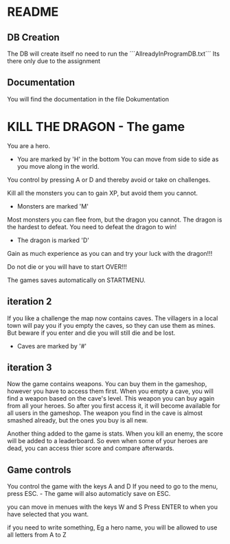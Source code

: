 # README
## DB Creation
The DB will create itself no need to run the ´´´AllreadyInProgramDB.txt´´´
Its there only due to the assignment

## Documentation
You will find the documentation in the file Dokumentation

# KILL THE DRAGON - The game
You are a hero.
 - You are marked by 'H' in the bottom
You can move from side to side as you move along in the world.

You control by pressing A or D and thereby avoid or take on challenges.

Kill all the monsters you can to gain XP, but avoid them you cannot.
- Monsters are marked 'M'

Most monsters you can flee from, but the dragon you cannot.
The dragon is the hardest to defeat.
You need to defeat the dragon to win!
 - The dragon is marked 'D'

Gain as much experience as you can and try your luck with the dragon!!!

Do not die or you will have to start OVER!!!

The games saves automatically on STARTMENU.

## iteration 2
If you like a challenge the map now contains caves. The villagers in a local town will
pay you if you empty the caves, so they can use them as mines. 
But beware if you enter and die you will still die and be lost. 
- Caves are marked by '#'

## iteration 3
Now the game contains weapons. You can buy them in the gameshop, however you have to access them first.
When you empty a cave, you will find a weapon based on the cave's level. This weapon you can buy again from all your heroes.
So after you first access it, it will become available for all users in the gameshop. 
The weapon you find in the cave is almost smashed already, but the ones you buy is all new.

Another thing added to the game is stats. When you kill an enemy, the score will be added to a leaderboard. 
So even when some of your heroes are dead, you can access thier score and compare afterwards.

## Game controls
You control the game with the keys A and D
If you need to go to the menu, press ESC. - The game will also automaticly save on ESC.

you can move in menues with the keys W and S
Press ENTER to when you have selected that you want.

if you need to write something, Eg a hero name, you will be allowed to use all letters from A to Z

